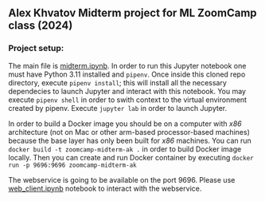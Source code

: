 ## Alex Khvatov Midterm project for ML ZoomCamp class (2024)


### Project setup:

The main file is [midterm.ipynb](midterm.ipynb).
In order to run this Jupyter notebook one must have Python 3.11 installed and `pipenv`. 
Once inside this cloned repo directory, execute `pipenv install`; this will install all the necessary dependecies to launch Jupyter and interact with this notebook. You may execute `pipenv shell` in order to swith context to the virtual environment created by pipenv. Execute `jupyter lab` in order to launch Jupyter.

In order to build a Docker image you should be on a computer with _x86_ architecture (not on Mac or other arm-based processor-based machines) because the base layer has only been built for _x86_ machines. You can run `docker build -t zoomcamp-midterm-ak .` in order to build Docker image locally. Then you can create and run Docker container by executing `docker run -p 9696:9696 zoomcamp-midterm-ak`

The webservice is going to be available on the port 9696. Please use [web_client.ipynb](web_client.ipynb) notebook to interact with the webservice.

